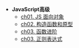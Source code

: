 * **JavaScript高级**
    * [ch01. JS 面向对象](JS-Advance/ch01)
    * [ch02. 构造函数和原型](JS-Advance/ch02)
    * [ch03. 函数进阶](JS-Advance/ch03)
    * [ch03. 正则表达式](JS-Advance/ch04)